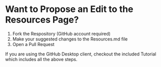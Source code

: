 # Want to Propose an Edit to the Resources Page?

1.  Fork the Respository (GitHub account required)
2.  Make your suggested changes to the Resources.md file
3.  Open a Pull Request

If you are using the GitHub Desktop client, checkout the included Tutorial which includes all the above steps.
